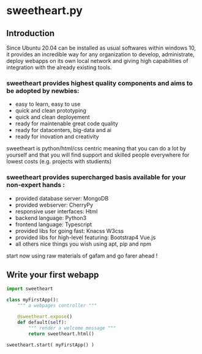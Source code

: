 # sweetheart.py

## Introduction

Since Ubuntu 20.04 can be installed as usual softwares within windows 10, it provides an incredible way for any organization to develop, administrate, deploy webapps on its own local network and giving high capabilities of integration with the already existing tools.

### sweetheart provides highest quality components and aims to be adopted by newbies:

- easy to learn, easy to use
- quick and clean prototyping
- quick and clean deployement
- ready for maintenable great code quality
- ready for datacenters, big-data and ai
- ready for inovation and creativity

sweetheart is python/html/css centric meaning that you can do a lot by yourself
and that you will find support and skilled people everywhere for lowest costs
(e.g. projects with studients)

### sweetheart provides supercharged basis available for your non-expert hands :

- provided database server: MongoDB
- provided webserver: CherryPy
- responsive user interfaces: Html
- backend language: Python3
- frontend language: Typescript
- provided libs for going fast: Knacss W3css
- provided libs for high-level featuring: Bootstrap4 Vue.js
- all others nice things you wish using apt, pip and npm

start now using raw materials of gafam and go farer ahead !

## Write your first webapp

``` python
import sweetheart

class myFirstApp():
    """ a webpages controller """

    @sweetheart.expose()
    def default(self):
        """ render a welcome message """
        return sweetheart.html()

sweetheart.start( myFirstApp() )
```